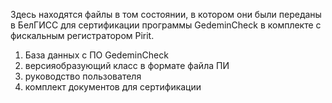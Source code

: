 Здесь находятся файлы в том состоянии, в котором они были переданы
в БелГИСС для сертификации программы GedeminCheck в комплекте с
фискальным регистратором Pirit.

1) База данных с ПО GedeminCheck
2) версияобразующий класс в формате файла ПИ
3) руководство пользователя
4) комплект документов для сертификации